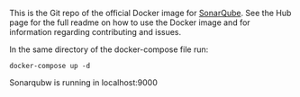 
This is the Git repo of the official Docker image for [SonarQube](https://registry.hub.docker.com/_/sonarqube/). See the Hub page for the full readme on how to use the Docker image and for information regarding contributing and issues.


In the same directory of the docker-compose file run:
```
docker-compose up -d
```

Sonarqubw is running in localhost:9000